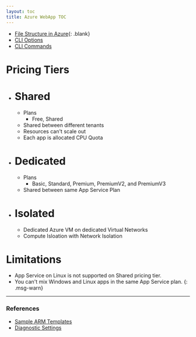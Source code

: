```yaml
---
layout: toc
title: Azure WebApp TOC
---
```


- [File Structure in Azure](file-struct){: .blank}
- [CLI Options](cli)
- [CLI Commands](cmds)

# Pricing Tiers
- # Shared
  - Plans
    - Free, Shared
  - Shared between different tenants
  - Resources can't scale out
  - Each app is allocated CPU Quota
- # Dedicated
  - Plans
    - Basic, Standard, Premium, PremiumV2, and PremiumV3
  - Shared between same App Service Plan
- # Isolated
  - Dedicated Azure VM on dedicated Virtual Networks
  - Compute Isloation with Network Isolation

# Limitations
- App Service on Linux is not supported on Shared pricing tier.
- You can't mix Windows and Linux apps in the same App  Service plan.
{: .msg-warn}

---

### References
- [Sample ARM Templates](https://learn.microsoft.com/en-us/azure/templates/microsoft.web/sites?pivots=deployment-language-arm-template)
- [Diagnostic Settings](https://learn.microsoft.com/en-us/azure/azure-monitor/essentials/resource-manager-diagnostic-settings?tabs=json)
